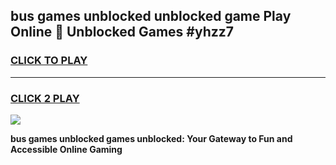 
## bus games unblocked unblocked game Play Online 👋 Unblocked Games #yhzz7
<h3>
<a href="https://premium.freeplayer.one?title=bus_games_unblocked&ref=21F">CLICK TO PLAY</a></h3>
<hr>

<h3>
<a href="https://premium.freeplayer.one?title=bus_games_unblocked&ref=21F">CLICK 2 PLAY</a>
  
</h3>

<a href="https://premium.freeplayer.one?title=bus_games_unblocked&ref=21F/"><img src="https://clearcache.store/games.png"></a>


**bus games unblocked games unblocked: Your Gateway to Fun and Accessible Online Gaming**
